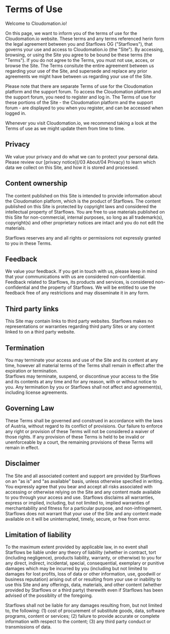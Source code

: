# Terms of Use

Welcome to Cloudomation.io!

On this page, we want to inform you of the terms of use for the Cloudomation.io website. These terms and any terms referenced herin form the legal agreement between you and Starflows OG ("Starflows"), that governs your use and access to Cloudomation.io (the "Site"). By accessing, browsing, or using the Site you agree to be bound be these terms (the "Terms"). If you do not agree to the Terms, you must not use, acces, or browse the Site. The Terms consitute the entire agreement between us regarding your use of the Site, and supersede and replace any prior agreements we might have between us regarding your use of the Site.

Please note that there are separate Terms of use for the Cloudomation platform and the support forum. To access the Cloudomation platform and the support forum, you need to register and log in. The Terms of use for these portions of the Site - the Cloudomation platform and the support forum - are displayed to you when you register, and can be accessed when logged in.

Whenever you visit Cloudomation.io, we recommend taking a look at the Terms of use as we might update them from time to time.

## Privacy

We value your privacy and do what we can to protect your personal data. Please review our [privacy notice](/03 About/04 Privacy) to learn which data we collect on this Site, and how it is stored and processed.

## Content ownership

The content published on this Site is intended to provide information about the Cloudomation platform, which is the product of Starflows. The content published on this Site is protected by copyright laws and considered the intellectual property of Starflows. You are free to use materials published on this Site for non-commercial, internal purposes, so long as all trademark(s), copyright(s) and other proprietary notices are intact and you do not edit the materials.

Starflows reserves any and all rights or permissions not expressly granted to you in these Terms.

## Feedback

We value your feedback. If you get in touch with us, please keep in mind that your communications with us are considered non-confidential. Feedback related to Starflows, its products and services, is considered non-confidential and the property of Starflows. We will be entitled to use the feedback free of any restrictions and may disseminate it in any form.

## Third party links

This Site may contain links to third party websites. Starflows makes no representations or warranties regarding third party Sites or any content linked to on a third party website.

## Termination
You may terminate your access and use of the Site and its content at any time, however all material terms of the Terms shall remain in effect after the expiration or termination.  
Starflows may terminate, suspend, or discontinue your access to the Stie and its contents at any time and for any reason, with or without notice to you. Any termination by you or Starflows shall not affect and agreement(s), including license agreements.

## Governing Law
These Terms shall be governed and construed in accordance with the laws of Austria, without regard to its conflict of provisions. Our failure to enforce any right or provision of these Terms will not be considered a waiver of those rights. If any provision of these Terms is held to be invalid or unenforceable by a court, the remaining provisions of these Terms will remain in effect.

## Disclaimer
The Site and all associated content and support are provided by Starflows on an "as is" and "as available" basis, unless otherwise specified in writing. You expressly agree that you bear and accept all risks associated with accessing or otherwise relying on the Site and any content made available to you through your access and use. Starflows disclaims all warranties, express or implied, including, but not limited to, implied warranties of merchantability and fitness for a particular purpose, and non-infringement. Starflows does not warrant that your use of the Site and any content made available on it will be uninterrupted, timely, secure, or free from error.

## Limitation of liability
To the maximum extent provided by applicable law, in no event shall Starflows be liable under any theory of liability (whether in contract, tort (including negligence), products liability, warranty, or otherwise) to you for any direct, indirect, incidental, special, consequential, exemplary or punitive damages which may be incurred by you (including but not limited to damages for lost profits, loss of data or other information, use, goodwill or business reputation) arising out of or resulting from your use or inability to use this Site and any offerings, data, materials, and other content (whether provided by Starflows or a third party) therewith even if Starflows has been advised of the possiblity of the foregoing.

Starflows shall not be liable for any damages resulting from, but not limited to, the following: (1) cost of procurement of substitute goods, data, software programs, content or services; (2) failure to provide accurate or complete information with respect to the content; (3) any third party conduct or transmissions of data.
